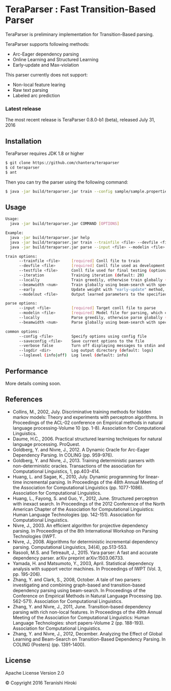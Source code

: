 # TeraParser : Fast Transition-Based Parser

TeraParser is preliminary implementation for Transition-Based parsing.

TeraParser supports following methods:

  - Arc-Eager dependency parsing
  - Online Learning and Structured Learning
  - Early-update and Max-violation

This parser currently does not support:

  - Non-local feature learing
  - Raw text parsing
  - Labeled arc prediction

### Latest release

The most recent release is TeraParser 0.8.0-b1 (beta), released July 31, 2016

## Installation

TeraParser requires JDK 1.8 or higher

```sh
$ git clone https://github.com/chantera/teraparser
$ cd teraparser
$ ant
```

Then you can try the parser using the following command:

```sh
$ java -jar build/teraparser.jar train --config sample/sample.properties
```

## Usage

```sh
Usage:
  java -jar build/teraparser.jar COMMAND [OPTIONS]

Example:
  java -jar build/teraparser.jar help
  java -jar build/teraparser.jar train --trainfile <file> --devfile <file> [OPTIONS]
  java -jar build/teraparser.jar parse --input <file> --modelin <file> [OPTIONS]

train options:
      --trainfile <file>     [required] Conll file to train
      --devfile <file>       [required] Conll file used as development set
      --testfile <file>      Conll file used for final testing (optional)
      --iteration            Training iteration (default: 20)
      --locally              Train greedily, otherwise train globally (structured learing)
      --beamwidth <num>      Train globally using beam-search with specified beam-width (default: 16)
      --early                Update weight with "early-update" method, otherwise use "max-violation"
      --modelout <file>      Output learned parameters to the specified file

parse options:
      --input <file>         [required] Target conll file to parse
      --modelin <file>       [required] Model file for parsing, which contains learing parameters
      --locally              Parse greedily, otherwise parse globally (structured parsing)
      --beamwidth <num>      Parse globally using beam-search with specified beam-width (default: 16)

common options:
      --config <file>        Specify options using config file
      --saveconfig <file>    Save current options to the file
      --verbose false        Turn off displaying messages to stdin and stderr
      --logdir <dir>         Log output directory (default: logs)
      --loglevel (info|off)  Log level (default: info)
```

## Performance

More details coming soon.

## References

  - Collins, M., 2002, July. Discriminative training methods for hidden markov models: Theory and experiments with perceptron algorithms. In Proceedings of the ACL-02 conference on Empirical methods in natural language processing-Volume 10 (pp. 1-8). Association for Computational Linguistics.
  - Daume, H.C., 2006. Practical structured learning techniques for natural language processing. ProQuest.
  - Goldberg, Y. and Nivre, J., 2012. A Dynamic Oracle for Arc-Eager Dependency Parsing. In COLING (pp. 959-976).
  - Goldberg, Y. and Nivre, J., 2013. Training deterministic parsers with non-deterministic oracles. Transactions of the association for Computational Linguistics, 1, pp.403-414.
  - Huang, L. and Sagae, K., 2010, July. Dynamic programming for linear-time incremental parsing. In Proceedings of the 48th Annual Meeting of the Association for Computational Linguistics (pp. 1077-1086). Association for Computational Linguistics.
  - Huang, L., Fayong, S. and Guo, Y., 2012, June. Structured perceptron with inexact search. In Proceedings of the 2012 Conference of the North American Chapter of the Association for Computational Linguistics: Human Language Technologies (pp. 142-151). Association for Computational Linguistics.
  - Nivre, J., 2003. An efficient algorithm for projective dependency parsing. In Proceedings of the 8th International Workshop on Parsing Technologies (IWPT.
  - Nivre, J., 2008. Algorithms for deterministic incremental dependency parsing. Computational Linguistics, 34(4), pp.513-553.
  - Rasooli, M.S. and Tetreault, J., 2015. Yara parser: A fast and accurate dependency parser. arXiv preprint arXiv:1503.06733.
  - Yamada, H. and Matsumoto, Y., 2003, April. Statistical dependency analysis with support vector machines. In Proceedings of IWPT (Vol. 3, pp. 195-206).
  - Zhang, Y. and Clark, S., 2008, October. A tale of two parsers: investigating and combining graph-based and transition-based dependency parsing using beam-search. In Proceedings of the Conference on Empirical Methods in Natural Language Processing (pp. 562-571). Association for Computational Linguistics.
  - Zhang, Y. and Nivre, J., 2011, June. Transition-based dependency parsing with rich non-local features. In Proceedings of the 49th Annual Meeting of the Association for Computational Linguistics: Human Language Technologies: short papers-Volume 2 (pp. 188-193). Association for Computational Linguistics.
  - Zhang, Y. and Nivre, J., 2012, December. Analyzing the Effect of Global Learning and Beam-Search on Transition-Based Dependency Parsing. In COLING (Posters) (pp. 1391-1400).

License
----
Apache License Version 2.0

&copy; Copyright 2016 Teranishi Hiroki

